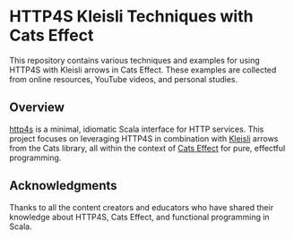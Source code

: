 # HTTP4S Kleisli Techniques with Cats Effect

This repository contains various techniques and examples for using HTTP4S with Kleisli arrows in Cats Effect. These examples are collected from online resources, YouTube videos, and personal studies.

## Overview

[http4s](https://http4s.org/) is a minimal, idiomatic Scala interface for HTTP services. This project focuses on leveraging HTTP4S in combination with [Kleisli](https://typelevel.org/cats/datatypes/kleisli.html) arrows from the Cats library, all within the context of [Cats Effect](https://typelevel.org/cats-effect/) for pure, effectful programming.

## Acknowledgments

Thanks to all the content creators and educators who have shared their knowledge about HTTP4S, Cats Effect, and functional programming in Scala.